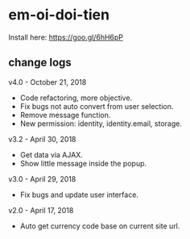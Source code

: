 # em-oi-doi-tien
Install here: https://goo.gl/6hH6pP

## change logs
v4.0 - October 21, 2018
* Code refactoring, more objective.
* Fix bugs not auto convert from user selection.
* Remove message function.
* New permission: identity, identity.email, storage.
     
v3.2 - April 30, 2018
* Get data via AJAX.
* Show little message inside the popup.

v3.0 - April 29, 2018
* Fix bugs and update user interface.

v2.0 - April 17, 2018
* Auto get currency code base on current site url.
